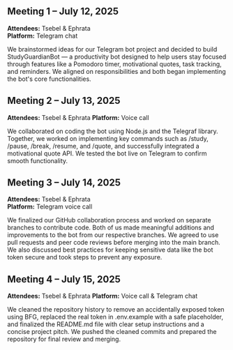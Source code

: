 ## Meeting 1 – July 12, 2025  
**Attendees:** Tsebel & Ephrata  
**Platform:** Telegram chat  

We brainstormed ideas for our Telegram bot project and decided to build StudyGuardianBot — a productivity bot designed to help users stay focused through features like a Pomodoro timer, motivational quotes, task tracking, and reminders. We aligned on responsibilities and both began implementing the bot's core functionalities.

## Meeting 2 – July 13, 2025  
**Attendees:** Tsebel & Ephrata 
**Platform:** Voice call 

We collaborated on coding the bot using Node.js and the Telegraf library. Together, we worked on implementing key commands such as /study, /pause, /break, /resume, and /quote, and successfully integrated a motivational quote API. We tested the bot live on Telegram to confirm smooth functionality.

## Meeting 3 – July 14, 2025  
**Attendees:** Tsebel & Ephrata  
**Platform:** Telegram voice call  

We finalized our GitHub collaboration process and worked on separate branches to contribute code. Both of us made meaningful additions and improvements to the bot from our respective branches. We agreed to use pull requests and peer code reviews before merging into the main branch.
We also discussed best practices for keeping sensitive data like the bot token secure and took steps to prevent any exposure.




## Meeting 4 – July 15, 2025  
**Attendees:** Tsebel & Ephrata
**Platform:** Voice call & Telegram chat  

We cleaned the repository history to remove an accidentally exposed token using BFG, replaced the real token in .env.example with a safe placeholder, and finalized the README.md file with clear setup instructions and a concise project pitch. We pushed the cleaned commits and prepared the repository for final review and merging.

